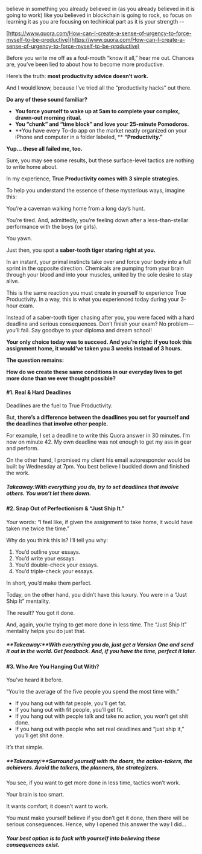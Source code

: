 believe in something you already believed in \(as you already believed in it is going to work\) like you believed in blockchain is going to rock, so focus on learning it as you are focusing on techinical part as it is your strength --

[https://www.quora.com/How-can-I-create-a-sense-of-urgency-to-force-myself-to-be-productive](https://www.quora.com/How-can-I-create-a-sense-of-urgency-to-force-myself-to-be-productive)

Before you write me off as a foul-mouth “know it all,” hear me out. Chances are, you’ve been lied to about how to become more productive.

Here’s the truth: **most productivity advice doesn’t work.**

And I would know, because I’ve tried all the “productivity hacks” out there.

**Do any of these sound familiar?**

* **You force yourself to wake up at 5am to complete your complex, drawn-out morning ritual.**
* **You “chunk” and “time block” and love  your 25-minute Pomodoros.**
* **You have every To-do app on the market neatly organized on your iPhone and computer in a folder labeled, **
  **“Productivity.”**

**Yup… these all failed me, too.**

Sure, you may see some results, but these surface-level tactics are nothing to write home about.

In my experience, **True Productivity comes with 3 simple strategies.**

To help you understand the essence of these mysterious ways, imagine this:

You’re a caveman walking home from a long day’s hunt.

You’re tired. And, admittedly, you’re feeling down after a less-than-stellar performance with the boys \(or girls\).

You yawn.

Just then, you spot a **saber-tooth tiger staring right at you.**

In an instant, your primal instincts take over and force your body into a full sprint in the opposite direction. Chemicals are pumping from your brain through your blood and into your muscles, united by the sole desire to stay alive.

This is the same reaction you must create in yourself to experience True Productivity. In a way, this is what you experienced today during your 3-hour exam.

Instead of a saber-tooth tiger chasing after you, you were faced with a hard deadline and serious consequences. Don’t finish your exam? No problem—you’ll fail. Say goodbye to your diploma and dream school!

**Your only choice today was to succeed. And you’re right: if you took this assignment home, it would’ve taken you 3 weeks instead of 3 hours.**

**The question remains:**

**How do we create these same conditions in our everyday lives to get more done than we ever thought possible?**

#### **\#1. Real & Hard Deadlines**

Deadlines are the fuel to True Productivity.

But, **there’s a difference between the deadlines you set for yourself and the deadlines that involve other people.**

For example, I set a deadline to write this Quora answer in 30 minutes. I’m now on minute 42. My own deadline was not enough to get my ass in gear and perform.

On the other hand, I promised my client his email autoresponder would be built by Wednesday at 7pm. You best believe I buckled down and finished the work.

##### **Takeaway:With everything you do, try to set deadlines that involve others. You won’t let them down.**

#### **\#2. Snap Out of Perfectionism & “Just Ship It.”**

Your words: “I feel like, if given the assignment to take home, it would have taken me twice the time.”

Why do you think this is? I’ll tell you why:

1. You’d outline your essays.
2. You’d write your essays.
3. You’d double-check your essays.
4. You’d triple-check your essays.

In short, you’d make them perfect.

Today, on the other hand, you didn’t have this luxury. You were in a “Just Ship It” mentality.

The result? You got it done.

And, again, you’re trying to get more done in less time. The “Just Ship It” mentality helps you do just that.

##### **Takeaway:**With everything you do, just get a Version One and send it out in the world. Get feedback. And, if you have the time, perfect it later.

#### **\#3. Who Are You Hanging Out With?**

You’ve heard it before.

“You’re the average of the five people you spend the most time with.”

* If you hang out with fat people, you’ll get fat.
* If you hang out with fit people, you’ll get fit.
* If you hang out with people talk and take no action, you won’t get shit done.
* If you hang out with people who set 
  real deadlines
   and 
  “just ship it,”
   you’ll get shit done.

It’s that simple.

##### **Takeaway:**Surround yourself with the doers, the action-takers, the achievers. Avoid the talkers, the planners, the strategizers.

You see, if you want to get more done in less time, tactics won’t work.

Your brain is too smart.

It wants comfort; it doesn’t want to work.

You must make yourself believe if you don’t get it done, then there will be serious consequences. Hence, why I opened this answer the way I did…

##### Your best option is to fuck with yourself into believing these consequences exist.



